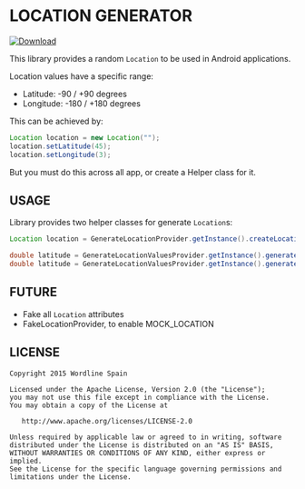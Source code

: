 # LOCATION GENERATOR

[![Download](https://api.bintray.com/packages/worldline-spain/maven/locationprovider/images/download.svg) ](https://bintray.com/worldline-spain/maven/locationprovider/_latestVersion)

This library provides a random `Location` to be used in Android applications.

Location values have a specific range:

* Latitude: -90 / +90 degrees
* Longitude: -180 / +180 degrees

This can be achieved by:

``` Java
Location location = new Location("");
location.setLatitude(45);
location.setLongitude(3);
```

But you must do this across all app, or create a Helper class for it.

## USAGE ##

Library provides two helper classes for generate `Location`s:

``` Java
Location location = GenerateLocationProvider.getInstance().createLocation();
```

``` Java
double latitude = GenerateLocationValuesProvider.getInstance().generateLatitude();
double latitude = GenerateLocationValuesProvider.getInstance().generateLongitude();
```

## FUTURE ##

* Fake all `Location` attributes
* FakeLocationProvider, to enable MOCK_LOCATION

## LICENSE ##

    Copyright 2015 Wordline Spain

    Licensed under the Apache License, Version 2.0 (the "License");
    you may not use this file except in compliance with the License.
    You may obtain a copy of the License at

       http://www.apache.org/licenses/LICENSE-2.0

    Unless required by applicable law or agreed to in writing, software
    distributed under the License is distributed on an "AS IS" BASIS,
    WITHOUT WARRANTIES OR CONDITIONS OF ANY KIND, either express or implied.
    See the License for the specific language governing permissions and
    limitations under the License.